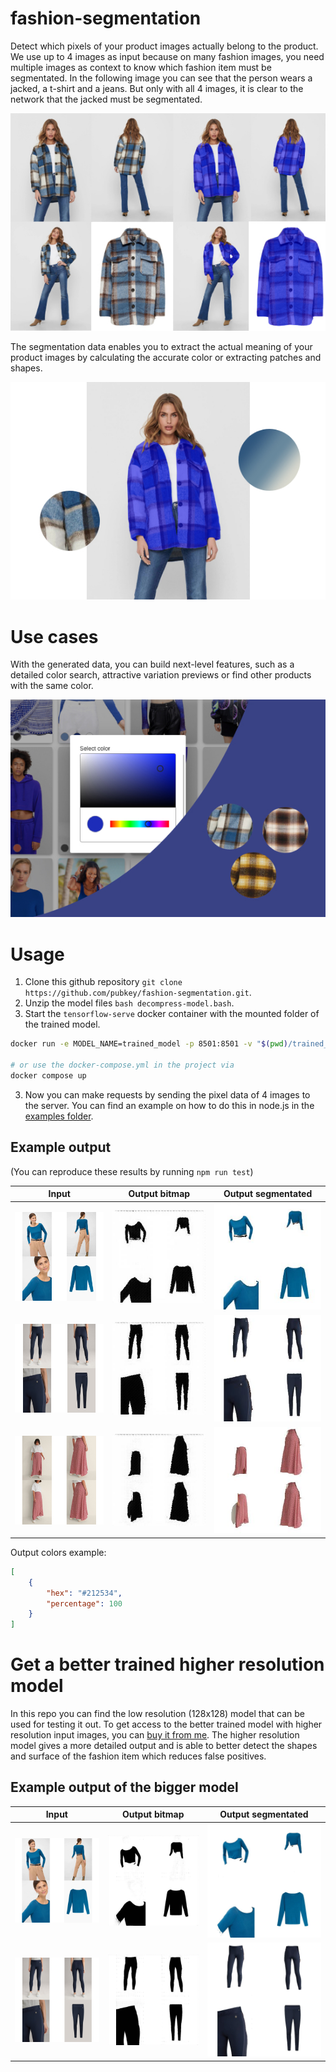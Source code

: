 # fashion-segmentation

Detect which pixels of your product images actually belong to the product.
We use up to 4 images as input because on many fashion images, you need multiple images as context to know which fashion item must be segmentated. In the following image you can see that the person wears a jacked, a t-shirt and a jeans. But only with all 4 images, it is clear to the network that the jacked must be segmentated.

<p align="center">
    <img src="./docs/images/fashion-segmentation-input-output.jpg" alt="fashion segmentation input output" />
</p>

The segmentation data enables you to extract the actual meaning of your product images by calculating the accurate color or extracting patches and shapes.

<p align="center">
    <img src="./docs/images/fashion-segmentation-evaluated.jpg" alt="fashion segmentation evaluated" />
</p>


# Use cases


With the generated data, you can build next-level features, such as a detailed color search, attractive variation previews or find other products with the same color.

<p align="center">
    <img src="./docs/images/fashion-segmentation-use-cases.jpg" alt="fashion segmentation use cases" />
</p>


# Usage

1. Clone this github repository `git clone https://github.com/pubkey/fashion-segmentation.git`.
2. Unzip the model files `bash decompress-model.bash`.
3. Start the `tensorflow-serve` docker container with the mounted folder of the trained model.

```bash
docker run -e MODEL_NAME=trained_model -p 8501:8501 -v "$(pwd)/trained_model:/models/trained_model/1" tensorflow/serving:2.6.2

# or use the docker-compose.yml in the project via
docker compose up
```

3. Now you can make requests by sending the pixel data of 4 images to the server. You can find an example on how to do this in node.js in the [examples folder](./examples/nodejs-example.ts).

## Example output

(You can reproduce these results by running `npm run test`)

Input                      |  Output bitmap            |  Output segmentated       |
:-------------------------:|:-------------------------:|:-------------------------:|
![](./output/0002/input.jpg)    |  ![](./output/0002/bitmap.jpg) |  ![](./output/0002/segmentated.jpg)
![](./output/0001/input.jpg)    |  ![](./output/0001/bitmap.jpg) |  ![](./output/0001/segmentated.jpg)
![](./output/0003/input.jpg)    |  ![](./output/0003/bitmap.jpg) |  ![](./output/0003/segmentated.jpg)

Output colors example:

```json
[
    {
        "hex": "#212534",
        "percentage": 100
    }
]
```

# Get a better trained higher resolution model

In this repo you can find the low resolution (128x128) model that can be used for testing it out. To get access to the better trained model with higher resolution input images, you can [buy it from me](https://gitter.im/pubkey/). The higher resolution model gives a more detailed output and is able to better detect the shapes and surface of the fashion item which reduces false positives.

## Example output of the bigger model

Input                      |  Output bitmap            |  Output segmentated
:-------------------------:|:-------------------------:|:-------------------------:
![](./output-384/0002/input.jpg)    |  ![](./output-384/0002/bitmap.jpg) |  ![](./output-384/0002/segmentated.jpg)
![](./output-384/0001/input.jpg)    |  ![](./output-384/0001/bitmap.jpg) |  ![](./output-384/0001/segmentated.jpg)
